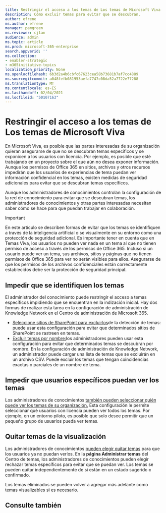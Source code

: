 ```yaml
---
title: Restringir el acceso a los temas de Los temas de Microsoft Viva
description: Cómo excluir temas para evitar que se descubran.
author: efrene
ms.author: efrene
manager: pamgreen
ms.reviewer: cjtan
audience: admin
ms.topic: article
ms.prod: microsoft-365-enterprise
search.appverid: ''
ms.collection:
- enabler-strategic
- m365initiative-topics
localization_priority: None
ms.openlocfilehash: 6b3d2a4b6cbfc67623cea58b73681b7af7cc4889
ms.sourcegitcommit: a048fefb081953aefa7747c08da52a7722e77288
ms.translationtype: MT
ms.contentlocale: es-ES
ms.lasthandoff: 02/04/2021
ms.locfileid: "50107163"
---
```

# <a name="restrict-access-to-topics-in-microsoft-viva-topics"></a>Restringir el acceso a los temas de Los temas de Microsoft Viva

En Microsoft Viva, es posible que las partes interesadas de su organización quieran asegurarse de que no se descubran temas específicos y se exponicen a los usuarios con licencia. Por ejemplo, es posible que esté trabajando en un proyecto sobre el que aún no desea exponer información. Aunque los permisos de Office 365 en sitios, archivos y otros recursos impedirán que los usuarios de experiencias de tema puedan ver información confidencial en los temas, existen medidas de seguridad adicionales para evitar que se descubran temas específicos.

Aunque los administradores de conocimientos controlan la configuración de la red de conocimiento para evitar que se descubran temas, los administradores de conocimientos y otras partes interesadas necesitan saber cómo se hace para que puedan trabajar en colaboración.

> [!Important] 
> En este artículo se describen formas de evitar que los temas se identifiquen a través de la inteligencia artificial o se visualmente en su entorno como una protección de seguridad adicional. Es importante tener en cuenta que en Temas Viva, los usuarios no pueden ver nada en un tema al que no tienen permiso de acceso a través de los permisos de Office 365. Incluso si un usuario puede ver un tema, sus archivos, sitios y páginas que no tienen permisos de Office 365 para ver no serán visibles para ellos. Asegurarse de que los permisos de los archivos confidenciales están correctamente establecidos debe ser la protección de seguridad principal.

## <a name="prevent-topics-from-being-identified"></a>Impedir que se identifiquen los temas

El administrador del conocimiento puede restringir el acceso a temas específicos impidiendo que se encuentran en la indización inicial. Hay dos formas de realizar esta tarea en la configuración de administración de Knowledge Network en el Centro de administración de Microsoft 365.
 
- [Seleccione sitios de SharePoint para excluirlos](https://docs.microsoft.com/microsoft-365/knowledge/topic-experiences-discovery#select-sharepoint-topic-sources)de la detección de temas: puede usar esta configuración para evitar que determinados sitios de SharePoint se rastreen en temas.
- [Excluir temas por nombre:](https://docs.microsoft.com/microsoft-365/knowledge/topic-experiences-discovery#exclude-topics-by-name)los administradores pueden usar esta configuración para evitar que determinados temas se descubran por nombre. En la configuración de administración de Knowledge Network, un administrador puede cargar una lista de temas que se excluirán en un archivo CSV. Puede excluir los temas que tengan coincidencias exactas o parciales de un nombre de tema.

## <a name="prevent-topics-from-being-viewed-by-specific-users"></a>Impedir que usuarios específicos puedan ver los temas

Los administradores de conocimientos [también pueden seleccionar quién puede ver los temas de su organización.](https://docs.microsoft.com/microsoft-365/knowledge/topic-experiences-knowledge-rules) Esta configuración le permite seleccionar qué usuarios con licencia pueden ver todos los temas. Por ejemplo, en un entorno piloto, es posible que solo desee permitir que un pequeño grupo de usuarios pueda ver temas.

## <a name="remove-topics-from-being-viewed"></a>Quitar temas de la visualización

Los administradores de conocimientos [pueden elegir quitar temas](https://docs.microsoft.com/microsoft-365/knowledge/manage-topics) para que los usuarios ya no puedan verlos. En la **página Administrar temas** del Centro de temas, los administradores de conocimientos pueden elegir rechazar temas específicos para evitar que se puedan ver.  Los temas se pueden quitar independientemente de si están en un estado sugerido o confirmado.

Los temas eliminados se pueden volver a agregar más adelante como temas visualizables si es necesario. 


## <a name="see-also"></a>Consulte también



  






